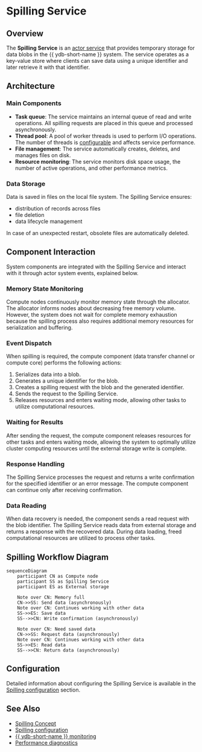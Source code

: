 # Spilling Service

## Overview

The **Spilling Service** is an [actor service](../concepts/glossary.md#actor-service) that provides temporary storage for data blobs in the {{ ydb-short-name }} system. The service operates as a key-value store where clients can save data using a unique identifier and later retrieve it with that identifier.

## Architecture

### Main Components

- **Task queue**: The service maintains an internal queue of read and write operations. All spilling requests are placed in this queue and processed asynchronously.
- **Thread pool**: A pool of worker threads is used to perform I/O operations. The number of threads is [configurable](../reference/configuration/spilling.md#workerscount) and affects service performance.
- **File management**: The service automatically creates, deletes, and manages files on disk.
- **Resource monitoring**: The service monitors disk space usage, the number of active operations, and other performance metrics.

### Data Storage

Data is saved in files on the local file system. The Spilling Service ensures:

* distribution of records across files
* file deletion
* data lifecycle management

In case of an unexpected restart, obsolete files are automatically deleted.

## Component Interaction

System components are integrated with the Spilling Service and interact with it through actor system events, explained below.

### Memory State Monitoring

Compute nodes continuously monitor memory state through the allocator. The allocator informs nodes about decreasing free memory volume. However, the system does not wait for complete memory exhaustion because the spilling process also requires additional memory resources for serialization and buffering.

### Event Dispatch

When spilling is required, the compute component (data transfer channel or compute core) performs the following actions:

1. Serializes data into a blob.
2. Generates a unique identifier for the blob.
3. Creates a spilling request with the blob and the generated identifier.
4. Sends the request to the Spilling Service.
5. Releases resources and enters waiting mode, allowing other tasks to utilize computational resources.

### Waiting for Results

After sending the request, the compute component releases resources for other tasks and enters waiting mode, allowing the system to optimally utilize cluster computing resources until the external storage write is complete.

### Response Handling

The Spilling Service processes the request and returns a write confirmation for the specified identifier or an error message. The compute component can continue only after receiving confirmation.

### Data Reading

When data recovery is needed, the component sends a read request with the blob identifier. The Spilling Service reads data from external storage and returns a response with the recovered data. During data loading, freed computational resources are utilized to process other tasks.

## Spilling Workflow Diagram

```mermaid
sequenceDiagram
    participant CN as Compute node
    participant SS as Spilling Service
    participant ES as External storage

    Note over CN: Memory full
    CN->>SS: Send data (asynchronously)
    Note over CN: Continues working with other data
    SS->>ES: Save data
    SS-->>CN: Write confirmation (asynchronously)
    
    Note over CN: Need saved data
    CN->>SS: Request data (asynchronously)
    Note over CN: Continues working with other data
    SS->>ES: Read data
    SS-->>CN: Return data (asynchronously)
```

## Configuration

Detailed information about configuring the Spilling Service is available in the [Spilling configuration](../reference/configuration/spilling.md) section.

## See Also

- [Spilling Concept](../concepts/spilling.md)
- [Spilling configuration](../reference/configuration/spilling.md)
- [{{ ydb-short-name }} monitoring](../devops/observability/monitoring.md)
- [Performance diagnostics](../troubleshooting/performance/index.md)
